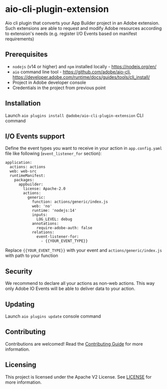 # aio-cli-plugin-extension
Aio cli plugin that converts your App Builder project in an Adobe extension. Such extensions are able to request and modify Adobe resources according to extension's needs (e.g. register I/O Events based on manifest requirements)

## Prerequisites
- `nodejs` (v14 or higher) and `npm` installed locally - https://nodejs.org/en/
- `aio` command line tool - https://github.com/adobe/aio-cli, https://developer.adobe.com/runtime/docs/guides/tools/cli_install/
- Project in Adobe developer console
- Credentials in the project from previous point

## Installation
Launch `aio plugins install @adobe/aio-cli-plugin-extension` CLI command

## I/O Events support
Define the event types you want to receive in your action in `app.config.yaml` file like following (`event_listener_for` section):
```
application:
  actions: actions
  web: web-src
  runtimeManifest:
    packages:
      appbuilder:
        license: Apache-2.0
        actions:
          generic:
            function: actions/generic/index.js
            web: 'no'
            runtime: 'nodejs:14'
            inputs:
              LOG_LEVEL: debug
            annotations:
              require-adobe-auth: false
            relations:
              event-listener-for:
                - {{YOUR_EVENT_TYPE}}
```
Replace `{{YOUR_EVENT_TYPE}}` with your event and `actions/generic/index.js` with path to your function

## Security
We recommend to declare all your actions as non-web actions. This way only Adobe IO Events will be able to deliver data to your action.

## Updating
Launch `aio plugins update` console command

## Contributing

Contributions are welcomed! Read the [Contributing Guide](CONTRIBUTING.md) for more information.

## Licensing

This project is licensed under the Apache V2 License. See [LICENSE](LICENSE) for more information.
